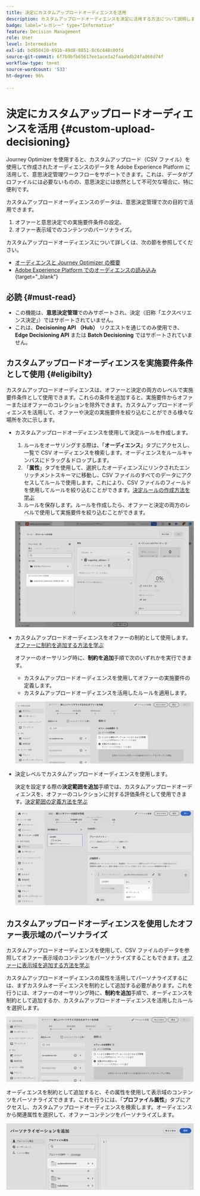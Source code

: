 ```yaml
---
title: 決定にカスタムアップロードオーディエンスを活用
description: カスタムアップロードオーディエンスを決定に活用する方法について説明します。
badge: label="レガシー" type="Informative"
feature: Decision Management
role: User
level: Intermediate
exl-id: bd950410-691b-49d8-8851-8c6c448c00fd
source-git-commit: 6f7b9bfb65617ee1ace3a2faaebdb24fa068d74f
workflow-type: tm+mt
source-wordcount: '533'
ht-degree: 96%

---
```


# 決定にカスタムアップロードオーディエンスを活用 {#custom-upload-decisioning}

Journey Optimizer を使用すると、カスタムアップロード（CSV ファイル）を使用して作成されたオーディエンスのデータを Adobe Experience Platform に活用して、意思決定管理ワークフローをサポートできます。これは、データがプロファイルには必要ないものの、意思決定には依然として不可欠な場合に、特に便利です。

カスタムアップロードオーディエンスのデータは、意思決定管理で次の目的で活用できます。

1. オファーと意思決定での実施要件条件の設定。
2. オファー表示域でのコンテンツのパーソナライズ。

カスタムアップロードオーディエンスについて詳しくは、次の節を参照してください。

* [オーディエンスと Journey Optimizer の概要](../audience/about-audiences.md)
* [Adobe Experience Platform でのオーディエンスの読み込み](https://experienceleague.adobe.com/ja/docs/experience-platform/segmentation/ui/audience-portal#import-audience){target="_blank"}

## 必読 {#must-read}

* この機能は、**意思決定管理**&#x200B;でのみサポートされ、決定（旧称「エクスペリエンス決定」）ではサポートされていません。
* これは、**Decisioning API （Hub）** リクエストを通じてのみ使用でき、**Edge Decisioning API** または **Batch Decisioning** ではサポートされていません。

## カスタムアップロードオーディエンスを実施要件条件として使用 {#eligibilty}

カスタムアップロードオーディエンスは、オファーと決定の両方のレベルで実施要件条件として使用できます。これらの条件を追加すると、実施要件からオファーまたはオファーのコレクションを除外できます。カスタムアップロードオーディエンスを活用して、オファーや決定の実施要件を絞り込むことができる様々な場所を次に示します。

* カスタムアップロードオーディエンスを使用して決定ルールを作成します。

   1. ルールをオーサリングする際は、「**オーディエンス**」タブにアクセスし、一覧で CSV オーディエンスを検索します。オーディエンスをルールキャンバスにドラッグ＆ドロップします。
   1. 「**属性**」タブを使用して、選択したオーディエンスにリンクされたエンリッチメントスキーマに移動し、CSV ファイルのすべてのデータにアクセスしてルールで使用します。これにより、CSV ファイルのフィールドを使用してルールを絞り込むことができます。[決定ルールの作成方法を学ぶ](../offers/offer-library/creating-decision-rules.md)
   1. ルールを保存します。ルールを作成したら、オファーと決定の両方のレベルで使用して実施要件を絞り込むことができます。

  ![](assets/csv-rule.png)

* カスタムアップロードオーディエンスをオファーの制約として使用します。[オファーに制約を追加する方法を学ぶ](../offers/offer-library/add-constraints.md)

  オファーのオーサリング時に、**制約を追加**&#x200B;手順で次のいずれかを実行できます。

   * カスタムアップロードオーディエンスを使用してオファーの実施要件の定義します。
   * カスタムアップロードオーディエンスを活用したルールを適用します。

  ![](assets/csv-offer.png)

* 決定レベルでカスタムアップロードオーディエンスを使用します。

  決定を設定する際の&#x200B;**決定範囲を追加**&#x200B;手順では、カスタムアップロードオーディエンスを、オファーのコレクションに対する評価条件として使用できます。[決定範囲の定義方法を学ぶ](../offers/offer-activities/create-offer-activities.md#add-decision-scopes)

  ![](assets/csv-decision.png)

## カスタムアップロードオーディエンスを使用したオファー表示域のパーソナライズ

カスタムアップロードオーディエンスを使用して、CSV ファイルのデータを参照してオファー表示域のコンテンツをパーソナライズすることもできます。[オファーに表示域を追加する方法を学ぶ](../offers/offer-library/add-representations.md)

カスタムアップロードオーディエンスの属性を活用してパーソナライズするには、まずカスタムオーディエンスを制約として追加する必要があります。これを行うには、オファーのオーサリング時に、**制約を追加**&#x200B;手順で、オーディエンスを制約として追加するか、カスタムアップロードオーディエンスを活用したルールを選択します。

![](assets/csv-offer.png)

オーディエンスを制約として追加すると、その属性を使用して表示域のコンテンツをパーソナライズできます。これを行うには、「**プロファイル属性**」タブにアクセスし、カスタムアップロードオーディエンスを検索します。オーディエンスから関連属性を選択して、オファーコンテンツをパーソナライズします。

![](assets/csv-perso.png)
